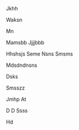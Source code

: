 Jkhh


Waksn

Mn

Mamsbb
Jjjjbbb

Hhshsjs
Seme 
Nsns
  Smsms

Mdsdndnsns


Dsks

Smsszz

Jmhp
At






D
D
Ssss




Hd








